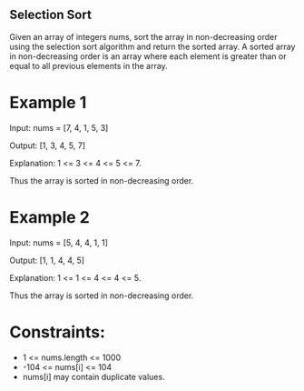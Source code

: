 ## Selection Sort
Given an array of integers nums, sort the array in non-decreasing order using the selection sort algorithm and return the sorted array.
A sorted array in non-decreasing order is an array where each element is greater than or equal to all previous elements in the array.

# Example 1
Input: nums = [7, 4, 1, 5, 3]

Output: [1, 3, 4, 5, 7]

Explanation: 1 <= 3 <= 4 <= 5 <= 7.

Thus the array is sorted in non-decreasing order.


# Example 2
Input: nums = [5, 4, 4, 1, 1]

Output: [1, 1, 4, 4, 5]

Explanation: 1 <= 1 <= 4 <= 4 <= 5.

Thus the array is sorted in non-decreasing order.


# Constraints:
- 1 <= nums.length <= 1000
- -104 <= nums[i] <= 104
- nums[i] may contain duplicate values.